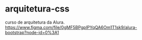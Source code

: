 # arquitetura-css
curso de arquitetura da Alura. https://www.figma.com/file/0gMF5BPgplPYqQA6Om1T1sk9/alura-bootstrap?node-id=0%3A1
